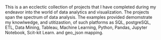 This is a an ecclectic collection of projects that I have completed during my endeavor into the world of data analytics and visualization. The projects span the spectrum of data analysis. The examples provided demomstrate my knowlwedge, and utitizastion, of such platforms as SQL, postgreSQL, ETL, Data Mining, Tableau, Machine Learning, Python, Pandas, Jupyter Notebook, Scit-kit Learn. and geo_json mapping. 
